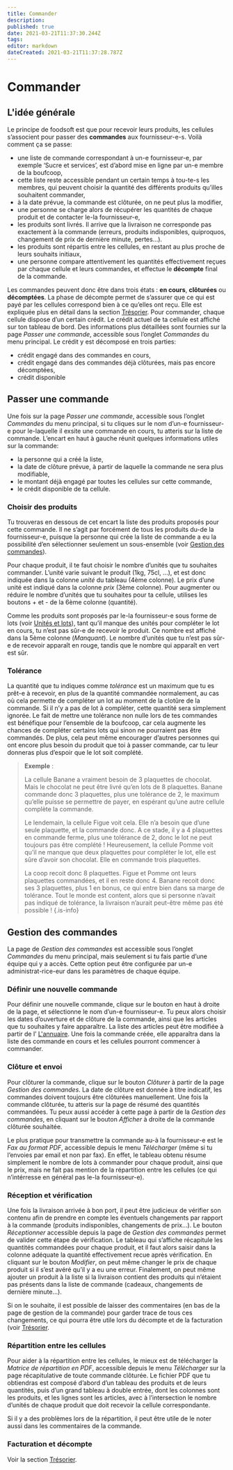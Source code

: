 ```yaml
---
title: Commander
description: 
published: true
date: 2021-03-21T11:37:30.244Z
tags: 
editor: markdown
dateCreated: 2021-03-21T11:37:28.787Z
---
```


# Commander
## L'idée générale
Le principe de foodsoft est que pour recevoir leurs produits, les cellules s’associent pour passer des **commandes** aux fournisseur-e-s. Voilà comment ça se passe:

- une liste de commande correspondant à un-e fournisseur-e, par exemple ‘Sucre et services’, est d’abord mise en ligne par un-e membre de la boufcoop,
- cette liste reste accessible pendant un certain temps à tou-te-s les membres, qui peuvent choisir la quantité des différents produits qu’illes souhaitent commander,
- à la date prévue, la commande est clôturée, on ne peut plus la modifier,
- une personne se charge alors de récupérer les quantités de chaque produit et de contacter le-la fournisseur-e,
- les produits sont livrés. Il arrive que la livraison ne corresponde pas exactement à la commande (erreurs, produits indisponibles, quiproquos, changement de prix de dernière minute, pertes...).
- les produits sont répartis entre les cellules, en restant au plus proche de leurs souhaits initiaux,
- une personne compare attentivement les quantités effectivement reçues par chaque cellule et leurs commandes, et effectue le **décompte** final de la commande.

Les commandes peuvent donc être dans trois états : **en cours**, **clôturées** ou **décomptées**. La phase de décompte permet de s’assurer que ce qui est payé par les cellules correspond bien à ce qu’elles ont reçu. Elle est expliquée plus en détail dans la section [Trésorier](tresorerie). Pour commander, chaque cellule dispose d’un certain crédit. Le crédit actuel de ta cellule est affiché sur ton tableau de bord. Des informations plus détaillées sont fournies sur la page *Passer une commande*, accessible sous l’onglet *Commandes* du menu principal. Le crédit y est décomposé en trois parties:

- crédit engagé dans des commandes en cours,
- crédit engagé dans des commandes déjà clôturées, mais pas encore décomptées,
- crédit disponible

## Passer une commande
Une fois sur la page *Passer une commande*, accessible sous l’onglet *Commandes* du menu principal, si tu cliques sur le nom d’un-e fournisseur-e pour le-laquelle il exsite une commande en cours, tu atteris sur la liste de commande. L’encart en haut à gauche réunit quelques informations utiles sur la commande:

- la personne qui a créé la liste,
- la date de clôture prévue, à partir de laquelle la commande ne sera plus modifiable,
- le montant déjà engagé par toutes les cellules sur cette commande,
- le crédit disponible de ta cellule.

### Choisir des produits
Tu trouveras en dessous de cet encart la liste des produits proposés pour cette commande. Il ne s’agit par forcément de tous les produits du-de la fournisseur-e, puisque la personne qui crée la liste de commande a eu la possibilité d’en sélectionner seulement un sous-ensemble (voir [Gestion des commandes](commandes#gestion)).

Pour chaque produit, il te faut choisir le nombre d’unités que tu souhaites commander. L’unité varie suivant le produit (1kg, 75cl, ...), et est donc indiquée dans la colonne *unité* du tableau (4ème colonne). Le prix d’une unité est indiqué dans la colonne *prix* (3ème colonne). Pour augmenter ou réduire le nombre d’unités que tu souhaites pour ta cellule, utilises les boutons + et - de la 6ème colonne (quantité).

Comme les produits sont proposés par le-la fournisseur-e sous forme de lots (voir [Unités et lots](produits#lots)), tant qu’il manque des unités pour compléter le lot en cours, tu n’est pas sûr-e de recevoir le produit. Ce nombre est affiché dans la 5ème colonne (*Manquant*). Le nombre d’unités que tu n’est pas sûr-e de recevoir apparaît en rouge, tandis que le nombre qui apparaît en vert est sûr.

### Tolérance
La quantité que tu indiques comme *tolérance* est un maximum que tu es prêt-e à recevoir, en plus de la quantité commandée normalement, au cas où cela permette de compléter un lot au moment de la clotûre de la commande. Si il n’y a pas de lot à compléter, cette quantité sera simplement ignorée. Le fait de mettre une tolérance non nulle lors de tes commandes est bénéfique pour l’ensemble de la boufcoop, car cela augmente les chances de compléter certains lots qui sinon ne pourraient pas être commandés. De plus, cela peut même encourager d’autres personnes qui ont encore plus besoin du produit que toi à passer commande, car tu leur donneras plus d’espoir que le lot soit complété.

> **Exemple** :
>
> La cellule Banane a vraiment besoin de 3 plaquettes de chocolat. Mais le chocolat ne peut être livré
> qu’en lots de 8 plaquettes. Banane commande donc 3 plaquettes, plus une tolérance de 2, le maximum
> qu’elle puisse se permettre de payer, en espérant qu’une autre cellule complète la commande.
>
> Le lendemain, la cellule Figue voit cela. Elle n’a besoin que d’une seule plaquette, et la commande
> donc. A ce stade, il y a 4 plaquettes en commande ferme, plus une tolérance de 2, donc le lot ne
> peut toujours pas être complété ! Heureusement, la cellule Pomme voit qu’il ne manque que deux
> plaquettes pour compléter le lot, elle est sûre d’avoir son chocolat. Elle en commande trois plaquettes.
>
> La coop recoit donc 8 plaquettes. Figue et Pomme ont leurs plaquettes commandées, et il en reste donc
> 4. Banane recoit donc ses 3 plaquettes, plus 1 en bonus, ce qui entre bien dans sa marge de tolérance.
> Tout le monde est content, alors que si personne n’avait pas indiqué de tolérance, la livraison n’aurait
> peut-être même pas été possible !
{.is-info}

## Gestion des commandes
La page de *Gestion des commandes* est accessible sous l’onglet *Commandes* du menu principal, mais seulement si tu fais partie d’une équipe qui y a accès. Cette option peut être configurée par un-e administrat-rice-eur dans les paramètres de chaque équipe.

### Définir une nouvelle commande
Pour définir une nouvelle commande, clique sur le bouton en haut à droite de la page, et sélectionne le nom d’un-e fournisseur-e. Tu peux alors choisir les dates d’ouverture et de clôture de la commande, ainsi que les articles que tu souhaites y faire apparaître. La liste des articles peut être modifiée à partir de l’ [L'annuaire](produits). Une fois la commande créée, elle apparaîtra dans la liste des commande en cours et les cellules pourront commencer à commander.

### Clôture et envoi
Pour clôturer la commande, clique sur le bouton *Clôturer* à partir de la page *Gestion des commandes*. La date de clôture est donnée à titre indicatif, les commandes doivent toujours être clôturées manuellement. Une fois la commande clôturée, tu atteris sur la page de résumé des quantités commandées. Tu peux aussi accéder à cette page à partir de la *Gestion des commandes*, en cliquant sur le bouton *Afficher* à droite de la commande clôturée souhaitée.

Le plus pratique pour transmettre la commande au-à la fournisseur-e est le *Fax au format PDF*, accessible depuis le menu *Télécharger* (même si tu l’envoies par email et non par fax). En effet, le tableau obtenu résume simplement le nombre de lots à commander pour chaque produit, ainsi que le prix, mais ne fait pas mention de la répartition entre les cellules (ce qui n’intérresse en général pas le-la fournisseur-e).

### Réception et vérification
Une fois la livraison arrivée à bon port, il peut être judicieux de vérifier son contenu afin de prendre en compte les éventuels changements par rapport à la commande (produits indisponibles, changements de prix...). Le bouton *Réceptionner* accessible depuis la page de *Gestion des commandes* permet de valider cette étape de vérification. Le tableau qui s’affiche récapitule les quantités commandées pour chaque produit, et il faut alors saisir dans la colonne adéquate la quantité effectivement recue après vérification. En cliquant sur le bouton *Modifier*, on peut même changer le prix de chaque produit si il s’est avéré qu’il y a eu une erreur. Finalement, on peut même ajouter un produit à la liste si la livraison contient des produits qui n’étaient pas présents dans la liste de commande (cadeaux, changements de dernière minute...).

Si on le souhaite, il est possible de laisser des commentaires (en bas de la page de gestion de la commande) pour garder trace de tous ces changements, ce qui pourra être utile lors du décompte et de la facturation (voir [Trésorier](tresorerie).

### Répartition entre les cellules
Pour aider à la répartition entre les cellules, le mieux est de télécharger la *Matrice de répartition en PDF*, accessible depuis le menu *Télécharger* sur la page récapitulative de toute commande clôturée. Le fichier PDF que tu obtiendras est composé d’abord d’un tableau des produits et de leurs quantités, puis d’un grand tableau à double entrée, dont les colonnes sont les produits, et les lignes sont les articles, avec à l’intersection le nombre d’unités de chaque produit que doit recevoir la cellule correspondante.

Si il y a des problèmes lors de la répartition, il peut être utile de le noter aussi dans les commentaires de la commande.

### Facturation et décompte
Voir la section [Trésorier](tresorerie).